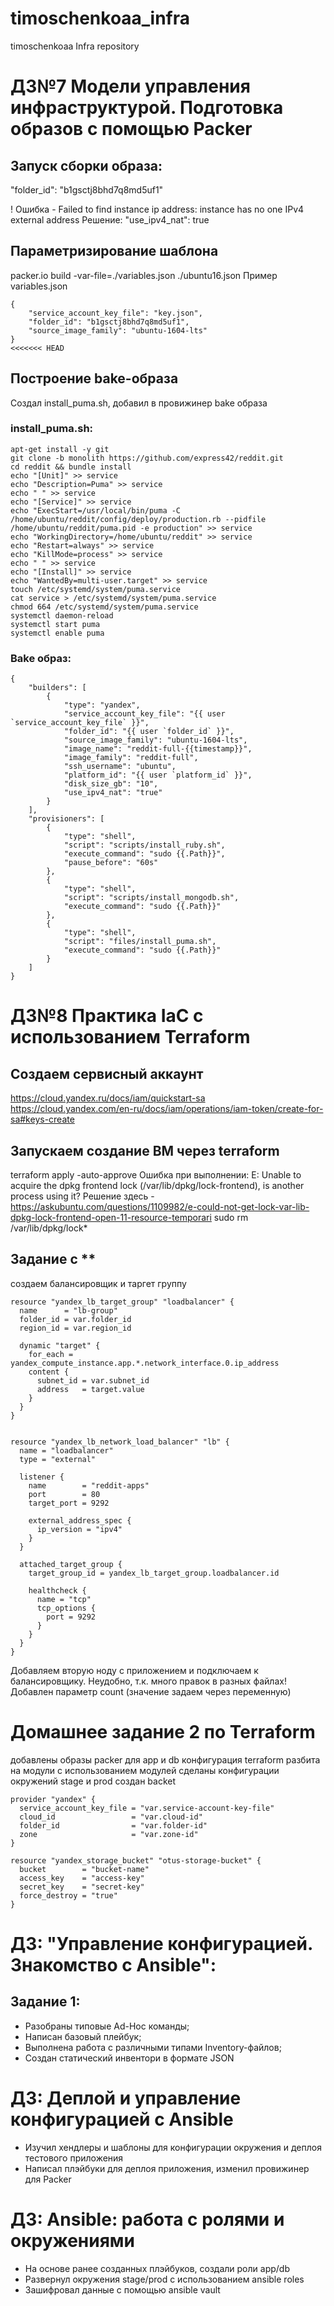 # timoschenkoaa_infra
timoschenkoaa Infra repository

# ДЗ№7 Модели управления инфраструктурой. Подготовка образов с помощью Packer

## Запуск сборки образа:

"folder_id": "b1gsctj8bhd7q8md5uf1"

! Ошибка - Failed to find instance ip address: instance has no one IPv4 external address Решение:
"use_ipv4_nat": true

## Параметризирование шаблона

packer.io build -var-file=./variables.json ./ubuntu16.json
Пример variables.json
```
{
    "service_account_key_file": "key.json",
    "folder_id": "b1gsctj8bhd7q8md5uf1",
    "source_image_family": "ubuntu-1604-lts"
}
<<<<<<< HEAD
```
## Построение bake-образа

Создал install_puma.sh, добавил в провижинер bake образа
### install_puma.sh:
```
apt-get install -y git
git clone -b monolith https://github.com/express42/reddit.git
cd reddit && bundle install
echo "[Unit]" >> service
echo "Description=Puma" >> service
echo " " >> service
echo "[Service]" >> service
echo "ExecStart=/usr/local/bin/puma -C /home/ubuntu/reddit/config/deploy/production.rb --pidfile /home/ubuntu/reddit/puma.pid -e production" >> service
echo "WorkingDirectory=/home/ubuntu/reddit" >> service
echo "Restart=always" >> service
echo "KillMode=process" >> service
echo " " >> service
echo "[Install]" >> service
echo "WantedBy=multi-user.target" >> service
touch /etc/systemd/system/puma.service
cat service > /etc/systemd/system/puma.service
chmod 664 /etc/systemd/system/puma.service
systemctl daemon-reload
systemctl start puma
systemctl enable puma
```

### Bake образ:
```
{   
    "builders": [
        {
            "type": "yandex",
            "service_account_key_file": "{{ user `service_account_key_file` }}",
            "folder_id": "{{ user `folder_id` }}",
            "source_image_family": "ubuntu-1604-lts",
            "image_name": "reddit-full-{{timestamp}}",
            "image_family": "reddit-full",
            "ssh_username": "ubuntu",
            "platform_id": "{{ user `platform_id` }}",
            "disk_size_gb": "10",
            "use_ipv4_nat": "true"
        }
    ],
    "provisioners": [
        {
            "type": "shell",
            "script": "scripts/install_ruby.sh",
            "execute_command": "sudo {{.Path}}",
            "pause_before": "60s"
        },
        {
            "type": "shell",
            "script": "scripts/install_mongodb.sh",
            "execute_command": "sudo {{.Path}}"
        },
        {
            "type": "shell",
            "script": "files/install_puma.sh",
            "execute_command": "sudo {{.Path}}"
        }
    ]
}
```

# ДЗ№8 Практика IaC с использованием Terraform

## Создаем сервисный аккаунт
https://cloud.yandex.ru/docs/iam/quickstart-sa
https://cloud.yandex.com/en-ru/docs/iam/operations/iam-token/create-for-sa#keys-create

## Запускаем создание ВМ через terraform
terraform apply -auto-approve
Ошибка при выполнении: E: Unable to acquire the dpkg frontend lock (/var/lib/dpkg/lock-frontend), is another process using it?
Решение здесь - https://askubuntu.com/questions/1109982/e-could-not-get-lock-var-lib-dpkg-lock-frontend-open-11-resource-temporari
sudo rm /var/lib/dpkg/lock*
## Задание с **
создаем балансировщик и таргет группу
```
resource "yandex_lb_target_group" "loadbalancer" {
  name      = "lb-group"
  folder_id = var.folder_id
  region_id = var.region_id

  dynamic "target" {
    for_each = yandex_compute_instance.app.*.network_interface.0.ip_address
    content {
      subnet_id = var.subnet_id
      address   = target.value
    }
  }
}


resource "yandex_lb_network_load_balancer" "lb" {
  name = "loadbalancer"
  type = "external"

  listener {
    name        = "reddit-apps"
    port        = 80
    target_port = 9292

    external_address_spec {
      ip_version = "ipv4"
    }
  }

  attached_target_group {
    target_group_id = yandex_lb_target_group.loadbalancer.id

    healthcheck {
      name = "tcp"
      tcp_options {
        port = 9292
      }
    }
  }
}
```
Добавляем вторую ноду с приложением и подключаем к балансировщику.
Неудобно, т.к. много правок в разных файлах!
Добавлен параметр count (значение задаем через переменную)

# Домашнее задание 2 по Terraform

добавлены образы packer для app и db
конфигурация terraform разбита на модули
с использованием модулей сделаны конфигурации окружений stage и prod
создан backet

```
provider "yandex" {
  service_account_key_file = "var.service-account-key-file"
  cloud_id                 = "var.cloud-id"
  folder_id                = "var.folder-id"
  zone                     = "var.zone-id"
}

resource "yandex_storage_bucket" "otus-storage-bucket" {
  bucket        = "bucket-name"
  access_key    = "access-key"
  secret_key    = "secret-key"
  force_destroy = "true"
}
```

# ДЗ: "Управление конфигурацией. Знакомство с Ansible":
## Задание 1:
- Разобраны типовые Ad-Hoc команды;
- Написан базовый плейбук;
- Выполнена работа с различными типами Inventory-файлов;
- Создан статический инвентори в формате JSON

# ДЗ: Деплой и управление конфигурацией с Ansible

- Изучил хендлеры и шаблоны для конфигурации окружения и деплоя тестового приложения
- Написал плэйбуки для деплоя приложения, изменил провижинер для Packer

# ДЗ: Ansible: работа с ролями и окружениями

- На основе ранее созданных плэйбуков, создали роли app/db
- Развернул окружения stage/prod с использованием ansible roles
- Зашифровал данные с помощью ansible vault
